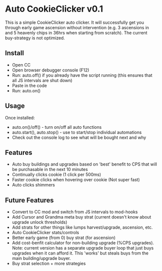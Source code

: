 # Auto CookieClicker v0.1

This is a simple CookieClicker auto clicker. It will successfully get you through early game ascension without intervention (e.g. 3 ascensions in and 5 heavenly chips in 36hrs when starting from scratch). The current buy-strategy is not optimized.

## Install
- Open CC
- Open browser debugger console (F12)
- Run: auto.off() if you already have the script running (this ensures that all JS intervals are shut down)
- Paste in the code
- Run: auto.on()

## Usage
Once installed:
- auto.on()/off() - turn on/off all auto functions
- auto.start<feature>(), auto.stop<feature>() - use to start/stop individual automations
- Check out the console log to see what will be bought next and why

## Features
- Auto buy buildings and upgrades based on 'best' benefit to CPS that will be purchasable in the next 10 minutes
- Continually clicks cookie (1 click per 500ms)
- Faster cookie clicks when hovering over cookie (Not super fast)
- Auto clicks shimmers

## Future Features
- Convert to CC mod and switch from JS intervals to mod-hooks
- Add Cursor and Grandma meta buy strat (current doesn't know about upgrade unlock thresholds)
- Add strats for other things like lumps harvest/upgrade, ascension, etc. 
- Auto CookieClicker stats/controls
- Better early game (from 0) buy strat (for ascension)
- Add cost-benfit calculator for non-building upgrade (%CPS upgrades). Note: current version has a separate upgrade buyer loop that just buys upgrades when it can afford it. This 'works' but steals buys from the main building/upgrade buyer. 
- Buy strat selection + more strategies

